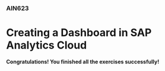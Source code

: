 ### AIN623

# Creating a Dashboard in SAP Analytics Cloud


**Congratulations! You finished all the exercises successfully!**